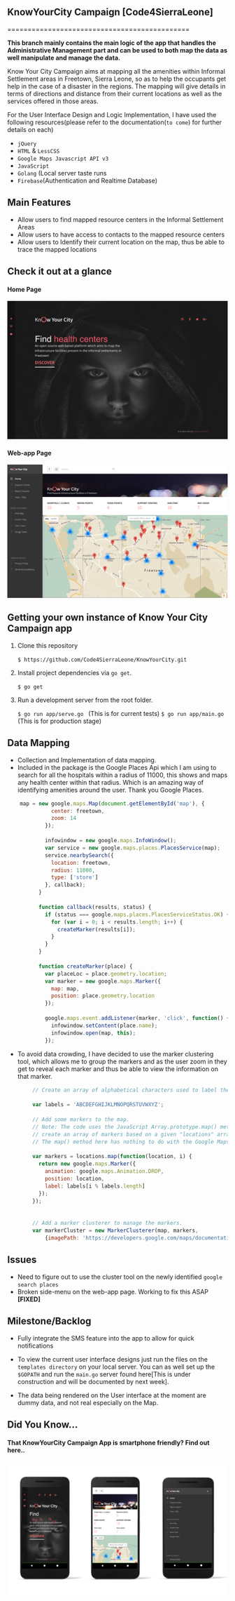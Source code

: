 ## KnowYourCity Campaign [Code4SierraLeone]
=============================================


**This branch mainly contains the main logic of the app that handles the Administrative Management part and can be used to both map the data as well manipulate and manage the data.**

Know Your City Campaign aims at mapping all the amenities within Informal Settlement areas in Freetown, Sierra Leone, so as to help the occupants get help in the case of a disaster in the regions. The mapping will give details in terms of directions and distance from their current locations as well as the services offered in those areas.


For the User Interface Design and Logic Implementation, I have used the following resources(please refer to the documentation(`to come`) for further details on each)
* `jQuery`
* `HTML` & `LessCSS`
* `Google Maps Javascript API v3`
* `JavaScript`
* `Golang` (Local server taste runs
* `Firebase`(Authentication and Realtime Database)

## Main Features
* Allow users to find mapped resource centers in the Informal Settlement Areas
* Allow users to have access to contacts to the mapped resource centers
* Allow users to  Identify their current location on the map, thus be able to trace the mapped locations

## Check it out at a glance

#### Home Page

![alt tag](https://raw.githubusercontent.com/Code4SierraLeone/KnowYourCity/base/assets/img/photos/13.png)

#### Web-app Page

![alt tag](https://raw.githubusercontent.com/Code4SierraLeone/KnowYourCity/base/assets/img/photos/12.png)

## Getting your own instance of Know Your City Campaign app

1. Clone this repository

   `$ https://github.com/Code4SierraLeone/KnowYourCity.git`

2. Install project dependencies via `go get`.

    `$ go get`

3. Run a development server from the root folder.

    `$ go run app/serve.go ` (This is for current tests)
    `$ go run app/main.go ` (This is for production stage)

## Data Mapping
* Collection and Implementation of data mapping.
* Included in the package is the Google Places Api which I am using to search for all the hospitals within a radius of 11000, this shows and maps any health center within that radius. Which is an amazing way of identifying amenities around the user. Thank you Google Places.

```javascript
	map = new google.maps.Map(document.getElementById('map'), {
	          center: freetown,
	          zoom: 14
	        });

	        infowindow = new google.maps.InfoWindow();
	        var service = new google.maps.places.PlacesService(map);
	        service.nearbySearch({
	          location: freetown,
	          radius: 11000,
	          type: ['store']
	        }, callback);
	      }

	      function callback(results, status) {
	        if (status === google.maps.places.PlacesServiceStatus.OK) {
	          for (var i = 0; i < results.length; i++) {
	            createMarker(results[i]);
	          }
	        }
	      }

	      function createMarker(place) {
	        var placeLoc = place.geometry.location;
	        var marker = new google.maps.Marker({
	          map: map,
	          position: place.geometry.location
	        });

	        google.maps.event.addListener(marker, 'click', function() {
	          infowindow.setContent(place.name);
	          infowindow.open(map, this);
	        });
```

* To avoid data crowding, I have decided to use the marker clustering tool, which allows me to group the markers and as the user zoom in they get to reveal each marker and thus be able to view the information on that marker.

```javascript
        // Create an array of alphabetical characters used to label the markers.
        
        var labels = 'ABCDEFGHIJKLMNOPQRSTUVWXYZ';

        // Add some markers to the map.
        // Note: The code uses the JavaScript Array.prototype.map() method to
        // create an array of markers based on a given "locations" array.
        // The map() method here has nothing to do with the Google Maps API.
        
        var markers = locations.map(function(location, i) {
          return new google.maps.Marker({
            animation: google.maps.Animation.DROP,
            position: location,
            label: labels[i % labels.length]
          });
        });
        

        // Add a marker clusterer to manage the markers.
        var markerCluster = new MarkerClusterer(map, markers,
            {imagePath: 'https://developers.google.com/maps/documentation/javascript/examples/markerclusterer/m'});

```

## Issues

* Need to figure out to use the cluster tool on the newly identified `google search places`
* Broken side-menu on the web-app page. Working to fix this ASAP **[FIXED]**

## Milestone/Backlog
* Fully integrate the SMS feature into the app to allow for quick notifications


* To view the current user interface designs just run the files on the `templates directory` on your local server. You can as well set up the `$GOPATH` and run the `main.go` server found here[This is under construction and will be documented by next week].
* The data being rendered on the User interface at the moment are dummy data, and not real especially on the Map.

## Did You Know...

#### That KnowYourCity Campaign App is smartphone friendly? Find out here..

![alt tag](https://raw.githubusercontent.com/Code4SierraLeone/KnowYourCity/base/assets/img/photos/11.png)

